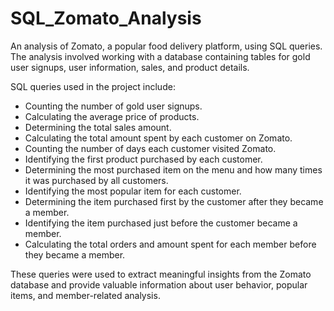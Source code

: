 # SQL_Zomato_Analysis

An analysis of Zomato, a popular food delivery platform, using SQL queries. The analysis involved working with a database containing tables for
gold user signups, user information, sales, and product details.

SQL queries used in the project include:

- Counting the number of gold user signups. 
- Calculating the average price of products.   
- Determining the total sales amount.    
- Calculating the total amount spent by each customer on Zomato.          
- Counting the number of days each customer visited Zomato.        
- Identifying the first product purchased by each customer.        
- Determining the most purchased item on the menu and how many times it was purchased by all customers.                               
- Identifying the most popular item for each customer.                    
- Determining the item purchased first by the customer after they became a member.          
- Identifying the item purchased just before the customer became a member.           
- Calculating the total orders and amount spent for each member before they became a member.             


These queries were used to extract meaningful insights from the Zomato database and provide valuable information about user behavior, popular 
items, and member-related analysis.

